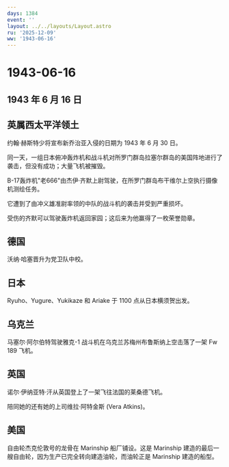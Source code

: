 ```yaml
---
days: 1384
event: ''
layout: ../../layouts/Layout.astro
ru: '2025-12-09'
ww: '1943-06-16'
---
```


# 1943-06-16

## 1943 年 6 月 16 日

## 英属西太平洋领土

约翰·赫斯特少将宣布新乔治亚入侵的日期为 1943 年 6 月 30 日。

同一天，一组日本俯冲轰炸机和战斗机对所罗门群岛拉塞尔群岛的美国阵地进行了袭击，但没有成功；大量飞机被摧毁。

B-17轰炸机"老666"由杰伊·齐默上尉驾驶，在所罗门群岛布干维尔上空执行摄像机测绘任务。

它遭到了由冲义雄准尉率领的中队的战斗机的袭击并受到严重损坏。

受伤的齐默可以驾驶轰炸机返回家园；这后来为他赢得了一枚荣誉勋章。

## 德国

沃纳·哈塞晋升为党卫队中校。

## 日本

Ryuho、Yugure、Yukikaze 和 Ariake 于 1100 点从日本横须贺出发。

## 乌克兰

马塞尔·阿尔伯特驾驶雅克-1 战斗机在乌克兰苏梅州布鲁斯纳上空击落了一架 Fw
189 飞机。

## 英国

诺尔·伊纳亚特·汗从英国登上了一架飞往法国的莱桑德飞机。

陪同她的还有她的上司维拉·阿特金斯 (Vera Atkins)。

## 美国

自由轮杰克伦敦号的龙骨在 Marinship 船厂铺设。这是 Marinship
建造的最后一艘自由轮，因为生产已完全转向建造油轮，而油轮正是 Marinship
建造的船型。